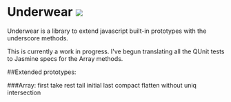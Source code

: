 Underwear [![](https://secure.travis-ci.org/daytonn/underwear.png?branch=master)](http://travis-ci.org/daytonn/underwear)
=========

Underwear is a library to extend javascript built-in prototypes with the
underscore methods.

This is currently a work in progress. I've begun translating all the
QUnit tests to Jasmine specs for the Array methods.

##Extended prototypes:

###Array:
    first
    take
    rest
    tail
    initial
    last
    compact
    flatten
    without
    uniq
    intersection
